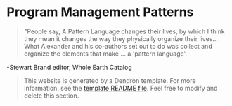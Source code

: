
# Program Management Patterns


> "People say, A Pattern Language changes their lives, by which I think they mean it changes the way they physically organize their lives... What Alexander and his co-authors set out to do was collect and organize the elements that make ... a 'pattern language'. 

-Stewart Brand editor, Whole Earth Catalog




> This website is generated by a Dendron template. For more information, see the [template README file](https://github.com/dendronhq/template.publish.github-action/). Feel free to modify and delete this section.